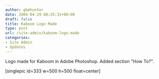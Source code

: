 ```yaml
---
author: gbmhunter
date: 2004-04-29 08:25:31+00:00
draft: false
title: Kaboom Logo Made
type: post
url: /site-admin/kaboom-logo-made
categories:
- Site Admin
- Updates
---
```


Logo made for Kaboom in Adobe Photoshop. Added section "How To?".

[singlepic id=333 w=500 h=500 float=center]
